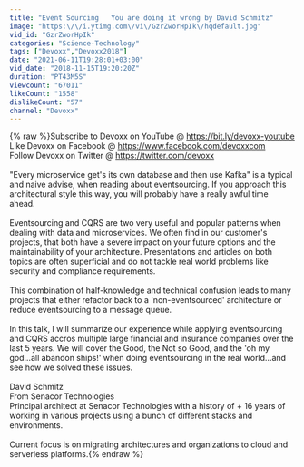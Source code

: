 ```yaml
---
title: "Event Sourcing   You are doing it wrong by David Schmitz"
image: "https:\/\/i.ytimg.com\/vi\/GzrZworHpIk\/hqdefault.jpg"
vid_id: "GzrZworHpIk"
categories: "Science-Technology"
tags: ["Devoxx","Devoxx2018"]
date: "2021-06-11T19:28:01+03:00"
vid_date: "2018-11-15T19:20:20Z"
duration: "PT43M5S"
viewcount: "67011"
likeCount: "1558"
dislikeCount: "57"
channel: "Devoxx"
---
```

{% raw %}Subscribe to Devoxx on YouTube @ <a rel="nofollow" target="blank" href="https://bit.ly/devoxx-youtube">https://bit.ly/devoxx-youtube</a> <br />Like Devoxx on Facebook @ <a rel="nofollow" target="blank" href="https://www.facebook.com/devoxxcom">https://www.facebook.com/devoxxcom</a> <br />Follow Devoxx on Twitter @ <a rel="nofollow" target="blank" href="https://twitter.com/devoxx">https://twitter.com/devoxx</a><br /><br />&quot;Every microservice get's its own database and then use Kafka&quot; is a typical and naive advise, when reading about eventsourcing. If you approach this architectural style this way, you will probably have a really awful time ahead.<br /><br />Eventsourcing and CQRS are two very useful and popular patterns when dealing with data and microservices. We often find in our customer's projects, that both have a severe impact on your future options and the maintainability of your architecture. Presentations and articles on both topics are often superficial and do not tackle real world problems like security and compliance requirements.<br /><br />This combination of half-knowledge and technical confusion leads to many projects that either refactor back to a 'non-eventsourced' architecture or reduce eventsourcing to a message queue.<br /><br />In this talk, I will summarize our experience while applying eventsourcing and CQRS accros multiple large financial and insurance companies over the last 5 years. We will cover the Good, the Not so Good, and the 'oh my god...all abandon ships!' when doing eventsourcing in the real world...and see how we solved these issues.<br /><br />David Schmitz <br />From Senacor Technologies<br />Principal architect at Senacor Technologies with a history of + 16 years of working in various projects using a bunch of different stacks and environments.<br /><br />Current focus is on migrating architectures and organizations to cloud and serverless platforms.{% endraw %}
